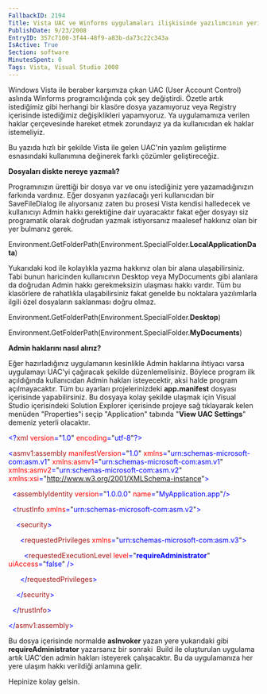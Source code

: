 ```yaml
---
FallbackID: 2194
Title: Vista UAC ve Winforms uygulamaları ilişkisinde yazılımcının yeri :)
PublishDate: 9/23/2008
EntryID: 357c7100-3f44-48f9-a83b-da73c22c343a
IsActive: True
Section: software
MinutesSpent: 0
Tags: Vista, Visual Studio 2008
---
```

Windows Vista ile beraber karşımıza çıkan UAC (User Account Control)
aslında Winforms programcılığında çok şey değiştirdi. Özetle artık
istediğimiz gibi herhangi bir klasöre dosya yazamıyoruz veya Registry
içerisinde istediğimiz değişiklikleri yapamıyoruz. Ya uygulamamıza
verilen haklar çerçevesinde hareket etmek zorundayız ya da kullanıcıdan
ek haklar istemeliyiz.

Bu yazıda hızlı bir şekilde Vista ile gelen UAC'nin yazılım geliştirme
esnasındaki kullanımına değinerek farklı çözümler geliştireceğiz.

**Dosyaları diskte nereye yazmalı?**

Programınızın ürettiği bir dosya var ve onu istediğiniz yere
yazamadığınızın farkında vardınız. Eğer dosyanın yazılacağı yeri
kullanıcıdan bir SaveFileDialog ile alıyorsanız zaten bu prosesi Vista
kendisi halledecek ve kullanıcıyı Admin hakkı gerektiğine dair
uyaracaktır fakat eğer dosyayı siz programatik olarak doğrudan yazmak
istiyorsanız maalesef hakkınız olan bir yer bulmanız gerek.

Environment.GetFolderPath(Environment.SpecialFolder.**LocalApplicationData**)

Yukarıdaki kod ile kolaylıkla yazma hakkınız olan bir alana
ulaşabilirsiniz. Tabi bunun haricinden kullanıcının Desktop veya
MyDocuments gibi alanlara da doğrudan Admin hakkı gerekmeksizin ulaşması
hakkı vardır. Tüm bu klasörlere de rahatlıkla ulaşabilirsiniz fakat
genelde bu noktalara yazılımlarla ilgili özel dosyaların saklanması
doğru olmaz.

Environment.GetFolderPath(Environment.SpecialFolder.**Desktop**)

Environment.GetFolderPath(Environment.SpecialFolder.**MyDocuments**)

**Admin haklarını nasıl alırız?**

Eğer hazırladığınız uygulamanın kesinlikle Admin haklarına ihtiyacı
varsa uygulamayı UAC'yi çağıracak şekilde düzenlemelisiniz. Böylece
program ilk açıldığında kullanıcıdan Admin hakları isteyecektir, aksi
halde program açılmayacaktır. Tüm bu ayarları projelerinizdeki
**app.manifest** dosyası içerisinde yapabilirsiniz. Bu dosyaya kolay
şekilde ulaşmak için Visual Studio içerisindeki Solution Explorer
içerisinde projeye sağ tıklayarak kelen menüden "Properties"i seçip
"Application" tabında "**View UAC Settings**" demeniz yeterli olacaktır.

<span style="color: blue;">\<?</span><span
style="color: #a31515;">xml</span><span style="color: blue;">
</span><span style="color: red;">version</span><span
style="color: blue;">=</span>"<span
style="color: blue;">1.0</span>"<span style="color: blue;"> </span><span
style="color: red;">encoding</span><span
style="color: blue;">=</span>"<span
style="color: blue;">utf-8</span>"<span style="color: blue;">?\></span>

<span style="color: blue;">\<</span><span
style="color: #a31515;">asmv1:assembly</span><span style="color: blue;">
</span><span style="color: red;">manifestVersion</span><span
style="color: blue;">=</span>"<span
style="color: blue;">1.0</span>"<span style="color: blue;"> </span><span
style="color: red;">xmlns</span><span
style="color: blue;">=</span>"<span
style="color: blue;">urn:schemas-microsoft-com:asm.v1</span>"<span
style="color: blue;"> </span><span
style="color: red;">xmlns:asmv1</span><span
style="color: blue;">=</span>"<span
style="color: blue;">urn:schemas-microsoft-com:asm.v1</span>"<span
style="color: blue;"> </span><span
style="color: red;">xmlns:asmv2</span><span
style="color: blue;">=</span>"<span
style="color: blue;">urn:schemas-microsoft-com:asm.v2</span>"<span
style="color: blue;"> </span><span
style="color: red;">xmlns:xsi</span><span
style="color: blue;">=</span>"<span
style="color: blue;">http://www.w3.org/2001/XMLSchema-instance</span>"<span
style="color: blue;">\></span>

<span style="color: blue;">  \<</span><span
style="color: #a31515;">assemblyIdentity</span><span
style="color: blue;"> </span><span
style="color: red;">version</span><span
style="color: blue;">=</span>"<span
style="color: blue;">1.0.0.0</span>"<span style="color: blue;">
</span><span style="color: red;">name</span><span
style="color: blue;">=</span>"<span
style="color: blue;">MyApplication.app</span>"<span
style="color: blue;">/\></span>

<span style="color: blue;">  \<</span><span
style="color: #a31515;">trustInfo</span><span style="color: blue;">
</span><span style="color: red;">xmlns</span><span
style="color: blue;">=</span>"<span
style="color: blue;">urn:schemas-microsoft-com:asm.v2</span>"<span
style="color: blue;">\></span>

<span style="color: blue;">    \<</span><span
style="color: #a31515;">security</span><span
style="color: blue;">\></span>

<span style="color: blue;">      \<</span><span
style="color: #a31515;">requestedPrivileges</span><span
style="color: blue;"> </span><span style="color: red;">xmlns</span><span
style="color: blue;">=</span>"<span
style="color: blue;">urn:schemas-microsoft-com:asm.v3</span>"<span
style="color: blue;">\></span>

<span style="color: blue;">        \<</span><span
style="color: #a31515;">requestedExecutionLevel</span><span
style="color: blue;"> </span><span style="color: red;">level</span><span
style="color: blue;">=</span>"<span
style="color: blue;">**requireAdministrator**</span>"<span
style="color: blue;"> </span><span
style="color: red;">uiAccess</span><span
style="color: blue;">=</span>"<span
style="color: blue;">false</span>"<span style="color: blue;"> /\></span>

<span style="color: blue;">      \</</span><span
style="color: #a31515;">requestedPrivileges</span><span
style="color: blue;">\></span>

<span style="color: blue;">    \</</span><span
style="color: #a31515;">security</span><span
style="color: blue;">\></span>

<span style="color: blue;">  \</</span><span
style="color: #a31515;">trustInfo</span><span
style="color: blue;">\></span>

<span style="color: blue;">\</</span><span
style="color: #a31515;">asmv1:assembly</span><span
style="color: blue;">\></span>

Bu dosya içerisinde normalde **asInvoker** yazan yere yukarıdaki gibi
**requireAdministrator** yazarsanız bir sonraki  Build ile oluşturulan
uygulama artık UAC'den admin hakları isteyerek çalışacaktır. Bu da
uygulamanıza her yere ulaşım hakkı verildiği anlamına gelir.

Hepinize kolay gelsin.


